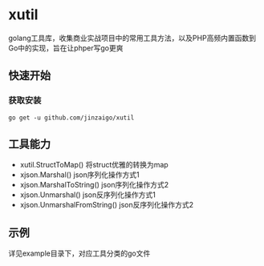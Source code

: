 # xutil
golang工具库，收集商业实战项目中的常用工具方法，以及PHP高频内置函数到Go中的实现，旨在让phper写go更爽

## 快速开始
### 获取安装
```
go get -u github.com/jinzaigo/xutil
```

## 工具能力
- xutil.StructToMap() 将struct优雅的转换为map
- xjson.Marshal() json序列化操作方式1
- xjson.MarshalToString() json序列化操作方式2
- xjson.Unmarshal() json反序列化操作方式1
- xjson.UnmarshalFromString() json反序列化操作方式2

## 示例
详见example目录下，对应工具分类的go文件